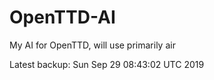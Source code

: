 # OpenTTD-AI
My AI for OpenTTD, will use primarily air

Latest backup: Sun Sep 29 08:43:02 UTC 2019
